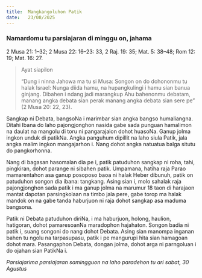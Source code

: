 ```yaml
---
title:  Mangkangoluhon Patik
date:   23/08/2025
---
```


### Namardomu tu parsiajaran di minggu on, jahama

2 Musa 21: 1–32; 2 Musa 22: 16–23: 33, 2 Raj. 19: 35; Mat. 5: 38–48; Rom 12: 19; Mat. 16: 27.

> <p>Ayat siapilon</p>
> “Dung i ninna Jahowa ma tu si Musa: Songon on do dohononmu tu halak Israel: Nunga diida hamu, na hupangkulingi i hamu sian banua ginjang. Dibahen i ndang jadi marangkup Ahu bahenonmu debatam, manang angka debata sian perak manang angka debata sian sere pe” (2 Musa 20: 22, 23).

Sangkap ni Debata, bangsoNa i marimbar sian angka bangso humaliangna. Ditahi Ibana do laho pajongjonghon nasida gabe sada punguan hamalimon na daulat na mangolu di toru ni pangarajaion dohot huasoNa. Ganup jolma ingkon unduk di patikNa. Angka panguhum dipillit na laho siula Patik, jala angka malim ingkon mangajarhon i. Nang dohot angka natuatua balga situtu do pangkorhonna.

Nang di bagasan hasomalan dia pe i, patik patuduhon sangkap ni roha, tahi, pingkiran, dohot parange ni sibahen patik. Umpamana, hatiha raja Parao mamarentahon asa ganup posoposo baoa ni halak Heber dibunuh, patik on patuduhon songon dia ibana: tangkang. Asing sian i, molo sahalak raja pajongjonghon sada patik i ma ganup jolma na marumur 18 taon di harajaon mantat dapotan parsingkolaan na timbo jala pere, gabe torop ma halak mandok on na gabe tanda haburjuon ni raja dohot sangkap asa maduma bangsona.

Patik ni Debata patuduhon diriNa, i ma haburjuon, holong, haulion, hatigoran, dohot pamaresoanNa maradophon hajahaton. Songon badia ni patik i, suang songoni do nang dohot Debata. Asing sian manompa inganan bahen tu ngolu na tarpasupasu, patik i pe mangurupi hita sian hamagoan dohot mara. Pasangaphon Debata, dongan jolma, dohot arga ni parngoluan i do ojahan sian PatikNa i.

_Parsiajarima parsiajaran samingguon na laho paradehon tu ari sabat, 30 Agustus_